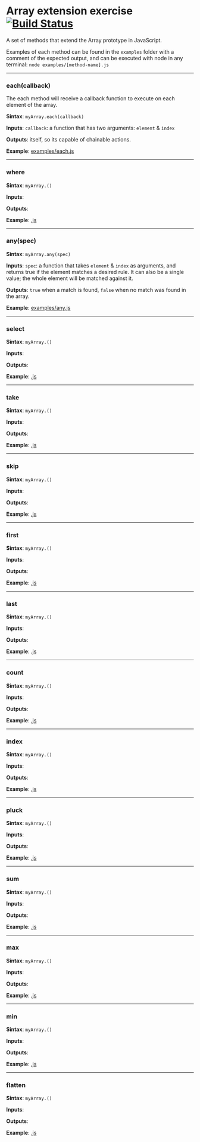 # Array extension exercise [![Build Status](https://travis-ci.org/islas27/array-ext-exercise.svg?branch=dev)](https://travis-ci.org/islas27/array-ext-exercise)
A set of methods that extend the Array prototype in JavaScript.

Examples of each method can be found in the `examples` folder with a comment of the expected output, and can be executed with node in any terminal: `node examples/[method-name].js`

---

### each(callback)
The each method will receive a callback function to execute on each element of the array.

**Sintax**: `myArray.each(callback) `

**Inputs**: `callback`: a function that has two arguments: `element` & `index`

**Outputs**: itself, so its capable of chainable actions.

**Example**: [examples/each.js](examples/each.js)

----

### where
**Sintax**: `myArray.()`

**Inputs**:

**Outputs**:

**Example**: [.js](examples/.js)

----

### any(spec)
**Sintax**: `myArray.any(spec)`

**Inputs**: `spec`: a function that takes `element` & `index` as arguments, and returns true if the element matches a desired rule. It can also be a single value; the whole element will be matched against it.

**Outputs**: `true` when a match is found, `false` when no match was found in the array.

**Example**: [examples/any.js](examples/any.js)

----

### select
**Sintax**: `myArray.()`

**Inputs**:

**Outputs**:

**Example**: [.js](examples/.js)

----

### take
**Sintax**: `myArray.()`

**Inputs**:

**Outputs**:

**Example**: [.js](examples/.js)

----

### skip
**Sintax**: `myArray.()`

**Inputs**:

**Outputs**:

**Example**: [.js](examples/.js)

----

### first
**Sintax**: `myArray.()`

**Inputs**:

**Outputs**:

**Example**: [.js](examples/.js)

----

### last
**Sintax**: `myArray.()`

**Inputs**:

**Outputs**:

**Example**: [.js](examples/.js)

----

### count
**Sintax**: `myArray.()`

**Inputs**:

**Outputs**:

**Example**: [.js](examples/.js)

----

### index
**Sintax**: `myArray.()`

**Inputs**:

**Outputs**:

**Example**: [.js](examples/.js)

----

### pluck
**Sintax**: `myArray.()`

**Inputs**:

**Outputs**:

**Example**: [.js](examples/.js)

----

### sum
**Sintax**: `myArray.()`

**Inputs**:

**Outputs**:

**Example**: [.js](examples/.js)

----

### max
**Sintax**: `myArray.()`

**Inputs**:

**Outputs**:

**Example**: [.js](examples/.js)

----

### min
**Sintax**: `myArray.()`

**Inputs**:

**Outputs**:

**Example**: [.js](examples/.js)

----

### flatten
**Sintax**: `myArray.()`

**Inputs**:

**Outputs**:

**Example**: [.js](examples/.js)
